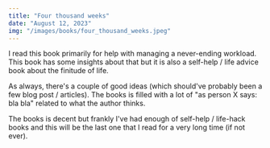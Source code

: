 ```yaml
---
title: "Four thousand weeks"
date: "August 12, 2023"
img: "/images/books/four_thousand_weeks.jpeg"
---
```


I read this book primarily for help with managing a never-ending workload. 
This book has some insights about that but it is also a self-help / life advice book about the finitude of life.

As always, there's a couple of good ideas (which should've probably been a few blog post / articles).
The books is filled with a lot of "as person X says: bla bla" related to what the author thinks.

The books is decent but frankly I've had enough of self-help / life-hack books and this will be the last one that I read for a very long time (if not ever).